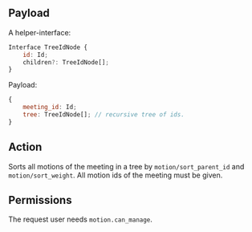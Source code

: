 ## Payload
A helper-interface:
```js
Interface TreeIdNode {
    id: Id;
    children?: TreeIdNode[];
}
```

Payload:
```js
{
    meeting_id: Id;
    tree: TreeIdNode[]; // recursive tree of ids.
}
```

## Action
Sorts all motions of the meeting in a tree by `motion/sort_parent_id` and `motion/sort_weight`. All motion ids of the meeting must be given.

## Permissions
The request user needs `motion.can_manage`.
